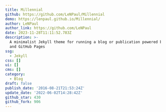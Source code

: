```yaml
---
title: Millennial
github: https://github.com/LeNPaul/Millennial
demo: https://lenpaul.github.io/Millennial/
author: LeNPaul
author_link: https://github.com/LeNPaul
date: 2023-11-28T11:11:52.783Z
description: >-
  A minimalist Jekyll theme for running a blog or publication powered by Jekyll
  and GitHub Pages
ssg:
  - Jekyll
css: []
ui: []
cms: []
category:
  - Blog
draft: false
publish_date: '2016-08-21T21:53:24Z'
update_date: '2022-06-02T14:28:42Z'
github_star: 430
github_fork: 906
---
```

